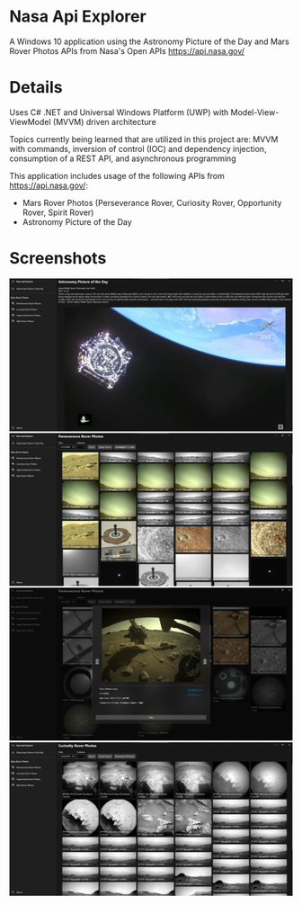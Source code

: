 # Nasa Api Explorer
A Windows 10 application using the Astronomy Picture of the Day and Mars Rover Photos APIs from Nasa's Open APIs https://api.nasa.gov/

# Details
Uses C# .NET and Universal Windows Platform (UWP) with Model-View-ViewModel (MVVM) driven architecture 

Topics currently being learned that are utilized in this project are: MVVM with commands, inversion of control (IOC) and dependency injection, consumption of a REST API, and asynchronous programming 

This application includes usage of the following APIs from https://api.nasa.gov/: 
- Mars Rover Photos (Perseverance Rover, Curiosity Rover, Opportunity Rover, Spirit Rover)
- Astronomy Picture of the Day

# Screenshots
![Image of Program](Images/screenshot1.png)
![Image of Program](Images/screenshot2.png)
![Image of Program](Images/screenshot3.png)
![Image of Program](Images/screenshot4.png)
